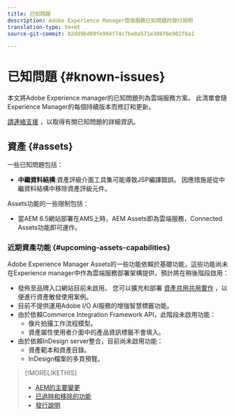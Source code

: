 ```yaml
---
title: 已知問題
description: Adobe Experience Manager雲端服務已知問題的發行說明
translation-type: tm+mt
source-git-commit: 82dd9bd69fe994f74c7be8a571e386f0e902f6a1

---
```



# 已知問題 {#known-issues}

本文將Adobe Experience manager的已知問題列為雲端服務方案。 此清單會隨Experience Manager的每個持續版本而修訂和更新。

[請連絡支援](https://helpx.adobe.com/support/experience-manager.html) ，以取得有關已知問題的詳細資訊。

<!-- 
## Platform {#platform}

## Sites {#sites}
-->

## 資產 {#assets}

<!-- Jira label: assets-cloud-known-issues -->

一些已知問題包括：

* **中繼資料結構**:資產評級介面工具集可能導致JSP編譯錯誤。 因應措施是從中繼資料結構中移除資產評級元件。 <!-- CQ-4282865 -->

Assets功能的一些限制包括：

* 當AEM 6.5網站部署在AMS上時，AEM Assets即為雲端服務，Connected Assets功能即可運作。

### 近期資產功能 {#upcoming-assets-capabilities}

Adobe Experience Manager Assets的一些功能依賴於基礎功能，這些功能尚未在Experience manager中作為雲端服務部署架構提供，預計將在稍後階段啟用：

* 發佈至品牌入口網站目前未啟用。 您可以擴充和部署 [資產共用共用實作](https://adobe-marketing-cloud.github.io/asset-share-commons/) ，以便進行資產散發使用案例。
* 目前不提供運用Adobe I/O AI服務的增強智慧標籤功能。
* 由於依賴Commerce Integration Framework API，此階段未啟用功能：
   * 像片拍攝工作流程模型。
   * 資產屬性使用者介面中的產品資訊標籤不會填入。
* 由於依賴InDesign server整合，目前尚未啟用功能：
   * 資產範本和資產目錄。
   * InDesign檔案的多頁預覽。

>[!MORELIKETHIS]
>
>* [AEM的主要變更](aem-cloud-changes.md)
>* [已過時和移除的功能](deprecated-removed-features.md)
>* [發行說明](home.md)

